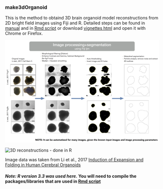 ### make3dOrganoid
This is the method to obtaind 3D brain organoid model reconstructions from 2D bright field images using Fiji and R. 
Detailed steps can be found in [manual](https://github.com/alikhuseynov/make3dOrganoid/blob/master/workflow_manual.txt) and in [Rmd script](https://github.com/alikhuseynov/make3dOrganoid/blob/master/scripts/main_scr_vignettes.Rmd) or download [vignettes html](https://github.com/alikhuseynov/make3dOrganoid/blob/master/main_scr_vignettes.html) and open it with Chrome or Firefox.

![Image processing and segmentation - done in Fiji](https://github.com/alikhuseynov/make3dOrganoid/blob/master/figx1_method.png)

![3D reconstructions - done in R](https://github.com/alikhuseynov/make3dOrganoid/blob/master/figx2_method.png)

Image data was taken from Li et al., 2017 [Induction of Expansion and Folding in Human Cerebral Organoids](https://www.ncbi.nlm.nih.gov/pubmed/28041895)

#### *Note: R version 3.3 was used here.* You will need to compile the packages/libraries that are used in [Rmd script](https://github.com/alikhuseynov/make3dOrganoid/blob/master/scripts/main_scr_vignettes.Rmd)


